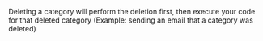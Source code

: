Deleting a category will perform the deletion first, then execute your code for that deleted category (Example: sending an email that a category was deleted)
